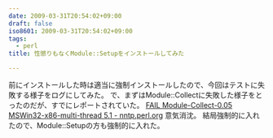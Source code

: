 ```yaml
---
date: 2009-03-31T20:54:02+09:00
draft: false
iso8601: 2009-03-31T20:54:02+09:00
tags:
  - perl
title: 性懲りもなくModule::Setupをインストールしてみた

---
```


<p>前にインストールした時は適当に強制インストールしたので、今回はテストに失敗する様子をログにしてみた。
で、まずはModule::Collectに失敗した様子をとったのだが、すでにレポートされていた。
<a href="http://www.cpantesters.org/cpan/report/03253607-b19f-3f77-b713-d32bba55d77f">FAIL Module-Collect-0.05 MSWin32-x86-multi-thread 5.1 - nntp.perl.org</a>
意気消沈。
結局強制的に入れたので、Module::Setupの方も強制的に入れた。</p>
    	